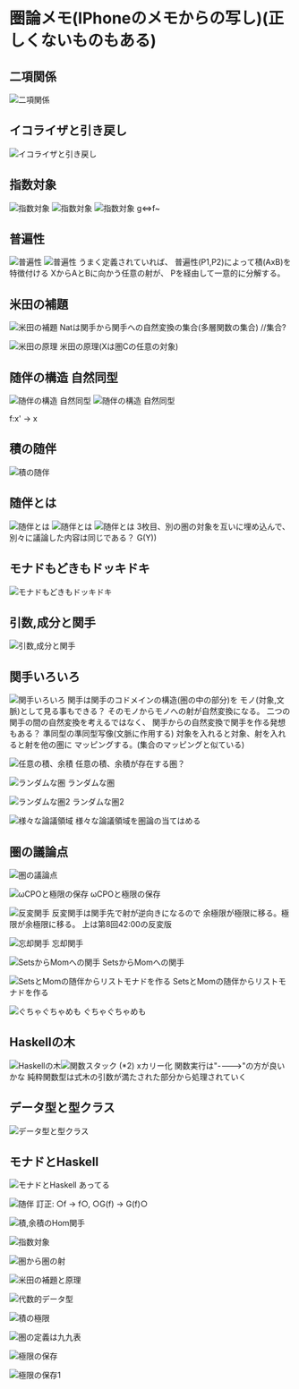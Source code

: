 # 圏論メモ(IPhoneのメモからの写し)(正しくないものもある)

## 二項関係

![二項関係](画像\IMG_5411_result.png)

## イコライザと引き戻し

![イコライザと引き戻し](画像\IMG_5412_result.png)

## 指数対象

![指数対象](画像\IMG_5413_result.png)
![指数対象](画像\IMG_5414_result.png)
![指数対象](画像\IMG_5415_result.png)
g<=>f~

## 普遍性

![普遍性](画像\IMG_5417_result.png)
![普遍性](画像\IMG_5418_result.png)
うまく定義されていれば、
普遍性(P1,P2)によって積(AxB)を特徴付ける
XからAとBに向かう任意の射が、
Pを経由して一意的に分解する。

## 米田の補題

![米田の補題](画像\IMG_5419_result.png)
Natは関手から関手への自然変換の集合(多層関数の集合) //集合?

![米田の原理](画像\IMG_5420_result.png)
米田の原理(Xは圏Cの任意の対象)

## 随伴の構造 自然同型

![随伴の構造 自然同型](画像\IMG_5421_result.png)
![随伴の構造 自然同型](画像\IMG_5422_result.png)

f:x' -> x

## 積の随伴

![積の随伴](画像\IMG_5423_result.png)

## 随伴とは

![随伴とは](画像\IMG_5424_result.png)
![随伴とは](画像\IMG_5425_result.png)
![随伴とは](画像\IMG_5426_result.png)
3枚目、別の圏の対象を互いに埋め込んで、
別々に議論した内容は同じである？
G(Y))

## モナドもどきもドッキドキ

![モナドもどきもドッキドキ](画像\IMG_5427_result.png)

## 引数,成分と関手

![引数,成分と関手](画像\IMG_5428_result.png)

## 関手いろいろ

![関手いろいろ](画像\IMG_5429_result.png)
関手は関手のコドメインの構造(圏の中の部分)を
モノ(対象,文脈)として見る事もできる？
そのモノからモノへの射が自然変換になる。
二つの関手の間の自然変換を考えるではなく、
関手からの自然変換で関手を作る発想もある？
準同型の準同型写像(文脈に作用する)
対象を入れると対象、射を入れると射を他の圏に
マッピングする。(集合のマッピングと似ている)

![任意の積、余積](画像\IMG_5430_result.png)
任意の積、余積が存在する圏？

![ランダムな圏](画像\IMG_5431_result.png)
ランダムな圏

![ランダムな圏2](画像\IMG_5432_result.png)
ランダムな圏2

![様々な論議領域](画像\IMG_5433_result.png)
様々な論議領域を圏論の当てはめる

## 圏の議論点

![圏の議論点](画像\IMG_5434_result.png)

![ωCPOと極限の保存](画像\IMG_5435_result.png)
ωCPOと極限の保存

![反変関手](画像\IMG_5436_result.png)
反変関手は関手先で射が逆向きになるので
余極限が極限に移る。極限が余極限に移る。
上は第8回42:00の反変版

![忘却関手](画像\IMG_5437_result.png)
忘却関手

![SetsからMomへの関手](画像\IMG_5438_result.png)
SetsからMomへの関手

![SetsとMomの随伴からリストモナドを作る](画像\IMG_5439_result.png)
SetsとMomの随伴からリストモナドを作る

![ぐちゃぐちゃめも](画像\IMG_5440_result.png)
ぐちゃぐちゃめも

## Haskellの木

![Haskellの木](画像\IMG_5441_result.png)![関数スタック](画像\関数スタック.png)
(*2) xカリー化
関数実行は"---->"の方が良いかな
純粋関数型は式木の引数が満たされた部分から処理されていく

## データ型と型クラス

![データ型と型クラス](画像\IMG_5442_result.png)

## モナドとHaskell

![モナドとHaskell](画像\IMG_5443_result.png)
あってる

![随伴](画像\IMG_5444_result.png)
訂正: ○f -> f○, ○G(f) -> G(f)○

![積,余積のHom関手](画像\IMG_5445_result.png)

![指数対象](画像\IMG_5446_result.png)

![圏から圏の射](画像\IMG_5447_result.png)

![米田の補題と原理](画像\IMG_5448_result.png)

![代数的データ型](画像\IMG_5449_result.png)

![積の極限](画像\IMG_5450_result.png)

![圏の定義は九九表](画像\IMG_5452_result.png)

![極限の保存](画像\極限の保存.png)

![極限の保存1](画像\極限の保存1.png)
